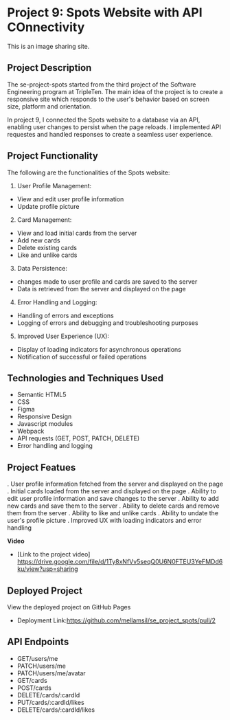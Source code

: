 # Project 9: Spots Website with API COnnectivity

This is an image sharing site.

## Project Description

The se-project-spots started from the third project of the Software Engineering program at TripleTen. The main idea of the project is to create a responsive site which responds to the user's behavior based on screen size, platform and orientation.

In project 9, I connected the Spots website to a database via an API, enabling user changes to persist when the page reloads. I implemented API requestes and handled responses to create a seamless user experience.

## Project Functionality

The following are the functionalities of the Spots website:

1. User Profile Management:

- View and edit user profile information
- Update profile picture

2. Card Management:

- View and load initial cards from the server
- Add new cards
- Delete existing cards
- Like and unlike cards

3. Data Persistence:

- changes made to user profile and cards are saved to the server
- Data is retrieved from the server and displayed on the page

4. Error Handling and Logging:

- Handling of errors and exceptions
- Logging of errors and debugging and troubleshooting purposes

5. Improved User Experience (UX):

- Display of loading indicators for asynchronous operations
- Notification of successful or failed operations

## Technologies and Techniques Used

- Semantic HTML5
- CSS
- Figma
- Responsive Design
- Javascript modules
- Webpack
- API requests (GET, POST, PATCH, DELETE)
- Error handling and logging

## Project Featues

. User profile information fetched from the server and displayed on the page
. Initial cards loaded from the server and displayed on the page
. Ability to edit user profile information and save changes to the server
. Ability to add new cards and save them to the server
. Ability to delete cards and remove them from the server
. Ability to like and unlike cards
. Ability to undate the user's profile picture
. Improved UX with loading indicators and error handling

**Video**

- [Link to the project video] https://drive.google.com/file/d/1Ty8xNfVv5seqQ0U6N0FTEU3YeFMDd6ku/view?usp=sharing

## Deployed Project

View the deployed project on GitHub Pages

- Deployment Link:https://github.com/mellamsil/se_project_spots/pull/2

## API Endpoints

- GET/users/me
- PATCH/users/me
- PATCH/users/me/avatar
- GET/cards
- POST/cards
- DELETE/cards/:cardId
- PUT/cards/:cardId/likes
- DELETE/cards/:cardId/likes
